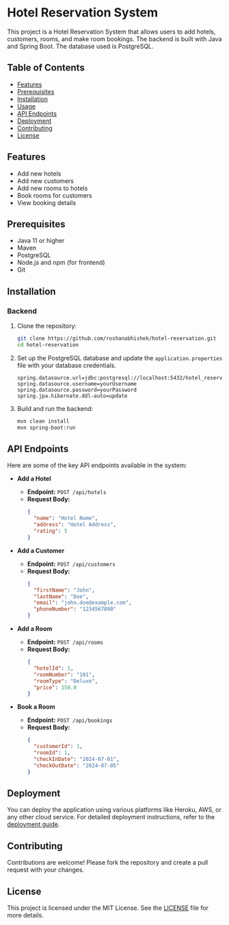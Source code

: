 
# Hotel Reservation System

This project is a Hotel Reservation System that allows users to add hotels, customers, rooms, and make room bookings. The backend is built with Java and Spring Boot. The database used is PostgreSQL.

## Table of Contents

- [Features](#features)
- [Prerequisites](#prerequisites)
- [Installation](#installation)
- [Usage](#usage)
- [API Endpoints](#api-endpoints)
- [Deployment](#deployment)
- [Contributing](#contributing)
- [License](#license)

## Features

- Add new hotels
- Add new customers
- Add new rooms to hotels
- Book rooms for customers
- View booking details

## Prerequisites

- Java 11 or higher
- Maven
- PostgreSQL
- Node.js and npm (for frontend)
- Git

## Installation

### Backend

1. Clone the repository:

   ```sh
   git clone https://github.com/roshanabhishek/hotel-reservation.git
   cd hotel-reservation
   ```

2. Set up the PostgreSQL database and update the `application.properties` file with your database credentials.

   ```properties
   spring.datasource.url=jdbc:postgresql://localhost:5432/hotel_reservation
   spring.datasource.username=yourUsername
   spring.datasource.password=yourPassword
   spring.jpa.hibernate.ddl-auto=update
   ```

3. Build and run the backend:

   ```sh
   mvn clean install
   mvn spring-boot:run
   ```

## API Endpoints

Here are some of the key API endpoints available in the system:

- **Add a Hotel**
  - **Endpoint:** `POST /api/hotels`
  - **Request Body:** 
    ```json
    {
      "name": "Hotel Name",
      "address": "Hotel Address",
      "rating": 5
    }
    ```

- **Add a Customer**
  - **Endpoint:** `POST /api/customers`
  - **Request Body:**
    ```json
    {
      "firstName": "John",
      "lastName": "Doe",
      "email": "john.doe@example.com",
      "phoneNumber": "1234567890"
    }
    ```

- **Add a Room**
  - **Endpoint:** `POST /api/rooms`
  - **Request Body:**
    ```json
    {
      "hotelId": 1,
      "roomNumber": "101",
      "roomType": "Deluxe",
      "price": 150.0
    }
    ```

- **Book a Room**
  - **Endpoint:** `POST /api/bookings`
  - **Request Body:**
    ```json
    {
      "customerId": 1,
      "roomId": 1,
      "checkInDate": "2024-07-01",
      "checkOutDate": "2024-07-05"
    }
    ```

## Deployment

You can deploy the application using various platforms like Heroku, AWS, or any other cloud service. For detailed deployment instructions, refer to the [deployment guide](docs/deployment.md).

## Contributing

Contributions are welcome! Please fork the repository and create a pull request with your changes.

## License

This project is licensed under the MIT License. See the [LICENSE](LICENSE) file for more details.
